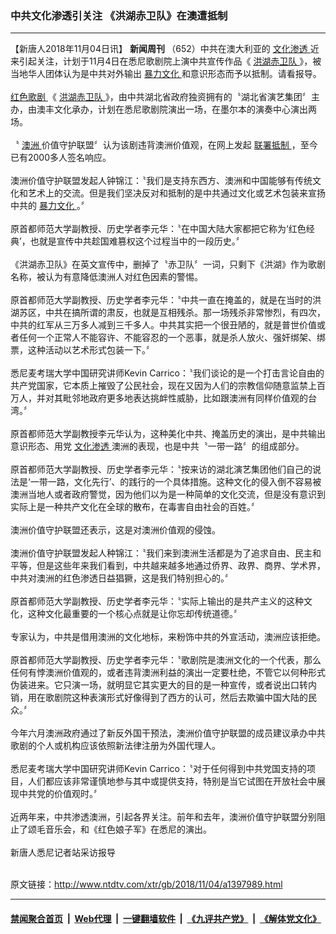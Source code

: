 ### 中共文化渗透引关注 《洪湖赤卫队》在澳遭抵制
------------------------

<div class="wysiwyg">
 【新唐人2018年11月04日讯】
 <b>
  新闻周刊
 </b>
 （652）中共在澳大利亚的
 <a href="http://www.ntdtv.com/xtr/gb/articlelistbytag_文化渗透.html" target="_blank">
  文化渗透
 </a>
 近来引起关注，计划于11月4日在悉尼歌剧院上演中共宣传作品《
 <a href="http://www.ntdtv.com/xtr/gb/articlelistbytag_洪湖赤卫队.html" target="_blank">
  洪湖赤卫队
 </a>
 》，被当地华人团体认为是中共对外输出
 <a href="http://www.ntdtv.com/xtr/gb/articlelistbytag_暴力文化.html" target="_blank">
  暴力文化
 </a>
 和意识形态而予以抵制。请看报导。
 <br/>
 <br/>
 <a href="http://www.ntdtv.com/xtr/gb/articlelistbytag_红色歌剧.html" target="_blank">
  红色歌剧
 </a>
 《
 <a href="http://www.ntdtv.com/xtr/gb/articlelistbytag_洪湖赤卫队.html" target="_blank">
  洪湖赤卫队
 </a>
 》，由中共湖北省政府独资拥有的〝湖北省演艺集团〞主办，由澳丰文化承办，计划在悉尼歌剧院演出一场，在墨尔本的演奏中心演出两场。
 <br/>
 <br/>
 〝
 <a href="http://www.ntdtv.com/xtr/gb/articlelistbytag_澳洲.html" target="_blank">
  澳洲
 </a>
 价值守护联盟〞认为该剧违背澳洲价值观，在网上发起
 <a href="http://www.ntdtv.com/xtr/gb/articlelistbytag_联署抵制.html" target="_blank">
  联署抵制
 </a>
 ，至今已有2000多人签名响应。
 <br/>
 <br/>
 澳洲价值守护联盟发起人钟锦江：〝我们是支持东西方、澳洲和中国能够有传统文化和艺术上的交流。但是我们坚决反对和抵制的是中共通过文化或艺术包装来宣扬中共的
 <a href="http://www.ntdtv.com/xtr/gb/articlelistbytag_暴力文化.html" target="_blank">
  暴力文化
 </a>
 。〞
 <br/>
 <br/>
 原首都师范大学副教授、历史学者李元华：〝在中国大陆大家都把它称为‘红色经典’，也就是宣传中共趁国难篡权这个过程当中的一段历史。〞
 <br/>
 <br/>
 《洪湖赤卫队》在英文宣传中，删掉了〝赤卫队〞一词，只剩下《洪湖》作为歌剧名称，被认为有意降低澳洲人对红色因素的警惕。
 <br/>
 <br/>
 原首都师范大学副教授、历史学者李元华：〝中共一直在掩盖的，就是在当时的洪湖苏区，中共在搞所谓的肃反，也就是互相残杀。那一场残杀非常惨烈，有四次，中共的红军从三万多人减到三千多人。中共其实把一个很丑陋的，就是普世价值或者任何一个正常人不能容许、不能容忍的一个恶事，就是杀人放火、强奸绑架、绑票，这种活动以艺术形式包装一下。〞
 <br/>
 <br/>
 悉尼麦考瑞大学中国研究讲师Kevin Carrico：〝我们谈论的是一个打击言论自由的共产党国家，它本质上摧毁了公民社会，现在又因为人们的宗教信仰随意监禁上百万人，并对其毗邻地政府更多地表达挑衅性威胁，比如跟澳洲有同样价值观的台湾。〞
 <br/>
 <br/>
 原首都师范大学副教授李元华认为，这种美化中共、掩盖历史的演出，是中共输出意识形态、用党
 <a href="http://www.ntdtv.com/xtr/gb/articlelistbytag_文化渗透.html" target="_blank">
  文化渗透
 </a>
 澳洲的表现，也是中共〝一带一路〞的组成部分。
 <br/>
 <br/>
 原首都师范大学副教授、历史学者李元华：〝按来访的湖北演艺集团他们自己的说法是‘一带一路，文化先行’、的践行的一个具体措施。这种文化的侵入倒不容易被澳洲当地人或者政府警觉，因为他们以为是一种简单的文化交流，但是没有意识到实际上是一种共产文化在全球的散布，在毒害自由社会的百姓。〞
 <br/>
 <br/>
 澳洲价值守护联盟还表示，这是对澳洲价值观的侵蚀。
 <br/>
 <br/>
 澳洲价值守护联盟发起人种锦江：〝我们来到澳洲生活都是为了追求自由、民主和平等，但是这些年来我们看到，中共越来越多地通过侨界、政界、商界、学术界，中共对澳洲的红色渗透日益猖獗，这是我们特别担心的。〞
 <br/>
 <br/>
 原首都师范大学副教授、历史学者李元华：〝实际上输出的是共产主义的这种文化，这种文化最重要的一个核心点就是让你忘却传统道德。〞
 <br/>
 <br/>
 专家认为，中共是借用澳洲的文化地标，来粉饰中共的外宣活动，澳洲应该拒绝。
 <br/>
 <br/>
 原首都师范大学副教授、历史学者李元华：〝歌剧院是澳洲文化的一个代表，那么任何有悖澳洲价值观的，或者违背澳洲利益的演出一定要杜绝，不管它以何种形式伪装进来。它只演一场，就明显它其实更大的目的是一种宣传，或者说出口转内销，用在歌剧院这种表演形式好像得到了西方的认可，然后去欺骗中国大陆的民众。〞
 <br/>
 <br/>
 今年六月澳洲政府通过了新反外国干预法，澳洲价值守护联盟的成员建议承办中共歌剧的个人或机构应该依照新法律注册为外国代理人。
 <br/>
 <br/>
 悉尼麦考瑞大学中国研究讲师Kevin Carrico：〝对于任何得到中共党国支持的项目，人们都应该非常谨慎地参与其中或提供支持，特别是当它试图在开放社会中展现中共党的价值观时。〞
 <br/>
 <br/>
 近两年来，中共渗透澳洲，引起各界关注。前年和去年，澳洲价值守护联盟分别阻止了颂毛音乐会，和《红色娘子军》在悉尼的演出。
 <br/>
 <br/>
 新唐人悉尼记者站采访报导
</div>

<br/>原文链接：http://www.ntdtv.com/xtr/gb/2018/11/04/a1397989.html


------------------------
#### [禁闻聚合首页](https://github.com/gfw-breaker/banned-news/blob/master/README.md) &nbsp;|&nbsp; [Web代理](https://github.com/gfw-breaker/open-proxy/blob/master/README.md) &nbsp;|&nbsp; [一键翻墙软件](https://github.com/gfw-breaker/nogfw/blob/master/README.md) &nbsp;|&nbsp; [《九评共产党》](https://github.com/gfw-breaker/9ping.md/blob/master/README.md#九评之一评共产党是什么) &nbsp;|&nbsp; [《解体党文化》](https://github.com/gfw-breaker/jtdwh.md/blob/master/README.md#绪论)